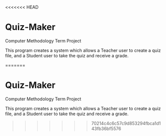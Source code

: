 <<<<<<< HEAD
# Quiz-Maker
Computer Methodology Term Project

This program creates a system which allows a Teacher user to create a quiz file, and a Student user to take the quiz and receive a grade.


=======
# Quiz-Maker
Computer Methodology Term Project

This program creates a system which allows a Teacher user to create a quiz file, and a Student user to take the quiz and receive a grade.


>>>>>>> 70214c4c6c57c9d853294fbca1d143fb36bf5576
